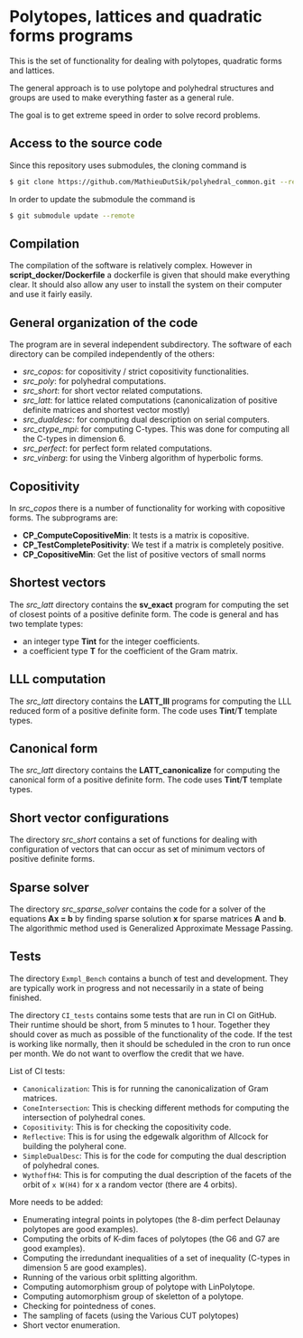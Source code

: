 Polytopes, lattices and quadratic forms programs
================================================

This is the set of functionality for dealing with polytopes,
quadratic forms and lattices.

The general approach is to use polytope and polyhedral
structures and groups are used to make everything faster
as a general rule.

The goal is to get extreme speed in order to solve record
problems.


Access to the source code
-------------------------

Since this repository uses submodules, the cloning command is

```sh
$ git clone https://github.com/MathieuDutSik/polyhedral_common.git --recursive
```

In order to update the submodule the command is
```sh
$ git submodule update --remote
```


Compilation
-----------

The compilation of the software is relatively complex. However in
**script_docker/Dockerfile** a dockerfile is given that should make everything
clear. It should also allow any user to install the system on their
computer and use it fairly easily.


General organization of the code
--------------------------------

The program are in several independent subdirectory. The software of each
directory can be compiled independently of the others:
  * *src_copos*: for copositivity / strict copositivity functionalities.
  * *src_poly*: for polyhedral computations.
  * *src_short*: for short vector related computations.
  * *src_latt*: for lattice related computations (canonicalization of positive definite matrices and shortest vector mostly)
  * *src_dualdesc*: for computing dual description on serial computers.
  * *src_ctype_mpi*: for computing C-types. This was done for computing all the C-types in dimension 6.
  * *src_perfect*: for perfect form related computations.
  * *src_vinberg*: for using the Vinberg algorithm of hyperbolic forms.


Copositivity
------------

In *src_copos* there is a number of functionality for working with copositive forms.
The subprograms are:
 * **CP_ComputeCopositiveMin**: It tests is a matrix is copositive.
 * **CP_TestCompletePositivity**: We test if a matrix is completely positive.
 * **CP_CopositiveMin**: Get the list of positive vectors of small norms


Shortest vectors
----------------

The *src_latt* directory contains the **sv_exact** program for computing the set of
closest points of a positive definite form. The code is general and has
two template types:
 * an integer type **Tint** for the integer coefficients.
 * a coefficient type **T** for the coefficient of the Gram matrix.


LLL computation
---------------

The *src_latt* directory contains the **LATT_lll** programs for
computing the LLL reduced form of a positive definite form.
The code uses **Tint**/**T** template types.


Canonical form
--------------

The *src_latt* directory contains the **LATT_canonicalize** for computing
the canonical form of a positive definite form.
The code uses **Tint**/**T** template types.


Short vector configurations
---------------------------

The directory *src_short* contains a set of functions for dealing with
configuration of vectors that can occur as set of minimum vectors
of positive definite forms.


Sparse solver
-------------

The directory *src_sparse_solver* contains the code for a solver of the
equations **Ax = b** by finding sparse solution **x** for sparse matrices
**A** and **b**. The algorithmic method used is Generalized Approximate
Message Passing.


Tests
-----

The directory `Exmpl_Bench` contains a bunch of test and development.
They are typically work in progress and not necessarily in a state of being
finished.

The directory `CI_tests` contains some tests that are run in CI on GitHub.
Their runtime should be short, from 5 minutes to 1 hour. Together they
should cover as much as possible of the functionality of the code. If the
test is working like normally, then it should be scheduled in the cron to
run once per month. We do not want to overflow the credit that we have.

List of CI tests:
* `Canonicalization`: This is for running the canonicalization of Gram
matrices.
* `ConeIntersection`: This is checking different methods for computing the
intersection of polyhedral cones.
* `Copositivity`: This is for checking the copositivity code.
* `Reflective`: This is for using the edgewalk algorithm of Allcock for
building the polyheral cone.
* `SimpleDualDesc`: This is for the code for computing the dual description
of polyhedral cones.
* `WythoffH4`: This is for computing the dual description of the facets of
the orbit of `x W(H4)` for x a random vector (there are 4 orbits).

More needs to be added:
* Enumerating integral points in polytopes (the 8-dim perfect Delaunay polytopes
are good examples).
* Computing the orbits of K-dim faces of polytopes (the G6 and G7 are good examples).
* Computing the irredundant inequalities of a set of inequality (C-types in dimension 5
are good examples).
* Running of the various orbit splitting algorithm.
* Computing automorphism group of polytope with LinPolytope.
* Computing automorphism group of skeletton of a polytope.
* Checking for pointedness of cones.
* The sampling of facets (using the Various CUT polytopes)
* Short vector enumeration.
